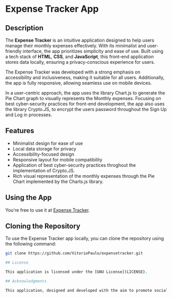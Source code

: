 # Expense Tracker App

## Description

The **Expense Tracker** is an intuitive application designed to help users manage their monthly expenses effectively. With its minimalist and user-friendly interface, the app prioritizes simplicity and ease of use. Built using a tech stack of **HTML**, **CSS**, and **JavaScript**, this front-end application stores data locally, ensuring a privacy-conscious experience for users.

The Expense Tracker was developed with a strong emphasis on accessibility and inclusiveness, making it suitable for all users. Additionally, the app is fully responsive, allowing seamless use on mobile devices.

In a user-centric approach, the app uses the library Chart.js to generate the Pie Chart graph to visually represents the Monthly expenses. Focusing on best cyber-security practices for front-end development, the app also uses the library Crypto.JS, to encrypt the users password throughout the Sign Up and Log in processes.

## Features

- Minimalist design for ease of use
- Local data storage for privacy
- Accessibility-focused design
- Responsive layout for mobile compatibility
- Application of best cyber-security practices throghout the implementation of Crypto.JS.
- Rich visual representation of the monthly expenses through the Pie Chart implemented by the Charts.js library.

## Using the App

You're free to use it at [Expense Tracker](https://vitoriopaulo.github.io/expensetracker/).

## Cloning the Repository

To use the Expense Tracker app locally, you can clone the repository using the following command:

```bash
git clone https://github.com/VitorioPaulo/expensetracker.git

## License

This application is licensed under the [GNU License](LICENSE).

## Acknowledgments

This application, designed and developed with the aim to promote social good, is dedicated to everyone who seeks to improve their financial habits by effectively managing their expenses. Your journey towards better financial management starts here!